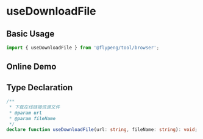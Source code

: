 # useDownloadFile

## Basic Usage

```ts
import { useDownloadFile } from '@flypeng/tool/browser';
```

## Online Demo

<preview path="./index.vue" title="useDownloadFile" description="download online file"></preview>

## Type Declaration

```ts
/**
 * 下载在线链接资源文件
 * @param url
 * @param fileName
 */
declare function useDownloadFile(url: string, fileName: string): void;
```
